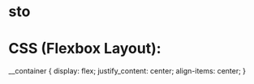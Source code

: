 # sto
# CSS (Flexbox Layout):
__container {
  display: flex;
  justify_content: center;
  align-items: center;
}
